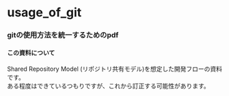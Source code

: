 # usage_of_git

### gitの使用方法を統一するためのpdf
#### この資料について
Shared Repository Model (リポジトリ共有モデル)を想定した開発フローの資料です。  
ある程度はできているつもりですが、これから訂正する可能性があります。  
